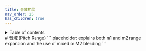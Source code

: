 ```yaml
---
title: 音域扩展
nav_order: 25
has_children: true
---
```

<details closed markdown="block">
  <summary>
    Table of contents
  </summary>
{: .text-delta }
1. TOC
{:toc}
</details>
# 音域 (Pitch Range)
```
placeholder: explains both m1 and m2 range expansion and the use of mixed or M2 blending
```

